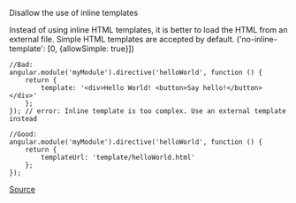 Disallow the use of inline templates

Instead of using inline HTML templates, it is better to load the HTML from an external file. Simple HTML templates are accepted by default. ('no-inline-template': [0, {allowSimple: true}])

```
//Bad:
angular.module('myModule').directive('helloWorld', function () {
    return {
        template: '<div>Hello World! <button>Say hello!</button></div>'
    };
}); // error: Inline template is too complex. Use an external template instead

//Good:
angular.module('myModule').directive('helloWorld', function () {
    return {
        templateUrl: 'template/helloWorld.html'
    };
});
```

[Source](https://github.com/EmmanuelDemey/eslint-plugin-angular/blob/HEAD/docs/rules/no-inline-template.md)
